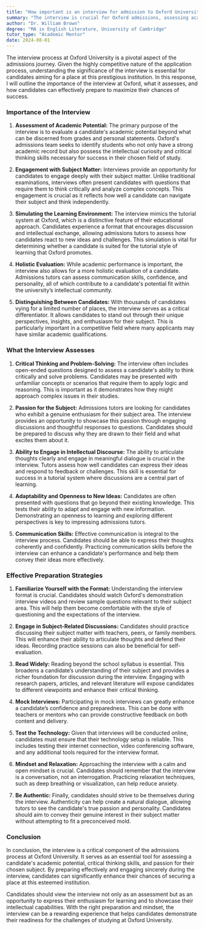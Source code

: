 ```yaml
---
title: "How important is an interview for admission to Oxford University?"
summary: "The interview is crucial for Oxford admissions, assessing academic potential and helping candidates prepare for success in a competitive process."
author: "Dr. William Brown"
degree: "MA in English Literature, University of Cambridge"
tutor_type: "Academic Mentor"
date: 2024-08-01
---
```


The interview process at Oxford University is a pivotal aspect of the admissions journey. Given the highly competitive nature of the application process, understanding the significance of the interview is essential for candidates aiming for a place at this prestigious institution. In this response, I will outline the importance of the interview at Oxford, what it assesses, and how candidates can effectively prepare to maximize their chances of success.

### Importance of the Interview

1. **Assessment of Academic Potential:**
   The primary purpose of the interview is to evaluate a candidate's academic potential beyond what can be discerned from grades and personal statements. Oxford's admissions team seeks to identify students who not only have a strong academic record but also possess the intellectual curiosity and critical thinking skills necessary for success in their chosen field of study.

2. **Engagement with Subject Matter:**
   Interviews provide an opportunity for candidates to engage deeply with their subject matter. Unlike traditional examinations, interviews often present candidates with questions that require them to think critically and analyze complex concepts. This engagement is crucial as it reflects how well a candidate can navigate their subject and think independently.

3. **Simulating the Learning Environment:**
   The interview mimics the tutorial system at Oxford, which is a distinctive feature of their educational approach. Candidates experience a format that encourages discussion and intellectual exchange, allowing admissions tutors to assess how candidates react to new ideas and challenges. This simulation is vital for determining whether a candidate is suited for the tutorial style of learning that Oxford promotes.

4. **Holistic Evaluation:**
   While academic performance is important, the interview also allows for a more holistic evaluation of a candidate. Admissions tutors can assess communication skills, confidence, and personality, all of which contribute to a candidate's potential fit within the university’s intellectual community. 

5. **Distinguishing Between Candidates:**
   With thousands of candidates vying for a limited number of places, the interview serves as a critical differentiator. It allows candidates to stand out through their unique perspectives, insights, and enthusiasm for their subject. This is particularly important in a competitive field where many applicants may have similar academic qualifications.

### What the Interview Assesses

1. **Critical Thinking and Problem-Solving:**
   The interview often includes open-ended questions designed to assess a candidate's ability to think critically and solve problems. Candidates may be presented with unfamiliar concepts or scenarios that require them to apply logic and reasoning. This is important as it demonstrates how they might approach complex issues in their studies.

2. **Passion for the Subject:**
   Admissions tutors are looking for candidates who exhibit a genuine enthusiasm for their subject area. The interview provides an opportunity to showcase this passion through engaging discussions and thoughtful responses to questions. Candidates should be prepared to discuss why they are drawn to their field and what excites them about it.

3. **Ability to Engage in Intellectual Discourse:**
   The ability to articulate thoughts clearly and engage in meaningful dialogue is crucial in the interview. Tutors assess how well candidates can express their ideas and respond to feedback or challenges. This skill is essential for success in a tutorial system where discussions are a central part of learning.

4. **Adaptability and Openness to New Ideas:**
   Candidates are often presented with questions that go beyond their existing knowledge. This tests their ability to adapt and engage with new information. Demonstrating an openness to learning and exploring different perspectives is key to impressing admissions tutors.

5. **Communication Skills:**
   Effective communication is integral to the interview process. Candidates should be able to express their thoughts coherently and confidently. Practicing communication skills before the interview can enhance a candidate's performance and help them convey their ideas more effectively.

### Effective Preparation Strategies

1. **Familiarize Yourself with the Format:**
   Understanding the interview format is crucial. Candidates should watch Oxford's demonstration interview videos and review sample questions relevant to their subject area. This will help them become comfortable with the style of questioning and the expectations of the interview.

2. **Engage in Subject-Related Discussions:**
   Candidates should practice discussing their subject matter with teachers, peers, or family members. This will enhance their ability to articulate thoughts and defend their ideas. Recording practice sessions can also be beneficial for self-evaluation.

3. **Read Widely:**
   Reading beyond the school syllabus is essential. This broadens a candidate’s understanding of their subject and provides a richer foundation for discussion during the interview. Engaging with research papers, articles, and relevant literature will expose candidates to different viewpoints and enhance their critical thinking.

4. **Mock Interviews:**
   Participating in mock interviews can greatly enhance a candidate’s confidence and preparedness. This can be done with teachers or mentors who can provide constructive feedback on both content and delivery.

5. **Test the Technology:**
   Given that interviews will be conducted online, candidates must ensure that their technology setup is reliable. This includes testing their internet connection, video conferencing software, and any additional tools required for the interview format.

6. **Mindset and Relaxation:**
   Approaching the interview with a calm and open mindset is crucial. Candidates should remember that the interview is a conversation, not an interrogation. Practicing relaxation techniques, such as deep breathing or visualization, can help reduce anxiety.

7. **Be Authentic:**
   Finally, candidates should strive to be themselves during the interview. Authenticity can help create a natural dialogue, allowing tutors to see the candidate's true passion and personality. Candidates should aim to convey their genuine interest in their subject matter without attempting to fit a preconceived mold.

### Conclusion

In conclusion, the interview is a critical component of the admissions process at Oxford University. It serves as an essential tool for assessing a candidate's academic potential, critical thinking skills, and passion for their chosen subject. By preparing effectively and engaging sincerely during the interview, candidates can significantly enhance their chances of securing a place at this esteemed institution.

Candidates should view the interview not only as an assessment but as an opportunity to express their enthusiasm for learning and to showcase their intellectual capabilities. With the right preparation and mindset, the interview can be a rewarding experience that helps candidates demonstrate their readiness for the challenges of studying at Oxford University.
    